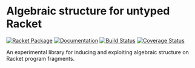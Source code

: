 # Algebraic structure for untyped Racket
[![Racket Package](https://img.shields.io/badge/raco%20pkg-algebraic-red.svg)](https://pkgd.racket-lang.org/pkgn/package/algebraic)
[![Documentation](https://img.shields.io/badge/read-docs-blue.svg)](http://docs.racket-lang.org/algebraic/)
[![Build Status](https://travis-ci.org/dedbox/racket-algebraic.svg?branch=master)](https://travis-ci.org/dedbox/racket-algebraic)
[![Coverage Status](https://coveralls.io/repos/github/dedbox/racket-algebraic/badge.svg?branch=master)](https://coveralls.io/github/dedbox/racket-algebraic?branch=master)

An experimental library for inducing and exploiting algebraic structure on
Racket program fragments.
